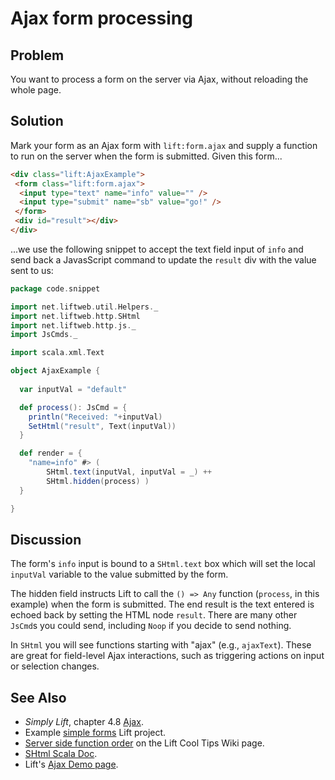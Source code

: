 Ajax form processing
====================

Problem
-------

You want to process a form on the server via Ajax, without reloading the whole page.

Solution
--------

Mark your form as an Ajax form with `lift:form.ajax` and supply a function to run on the server when the form is submitted.  Given this form...

```html
<div class="lift:AjaxExample">
 <form class="lift:form.ajax">
  <input type="text" name="info" value="" />
  <input type="submit" name="sb" value="go!" />
 </form>
 <div id="result"></div>
</div>
```

...we use the following snippet to accept the text field input of `info` and send back a JavasScript command to update the `result` div with the value sent to us:

```scala
package code.snippet

import net.liftweb.util.Helpers._
import net.liftweb.http.SHtml
import net.liftweb.http.js._
import JsCmds._

import scala.xml.Text

object AjaxExample {
  
  var inputVal = "default"

  def process(): JsCmd = {
    println("Received: "+inputVal)
    SetHtml("result", Text(inputVal))
  }

  def render = {
    "name=info" #> ( 
        SHtml.text(inputVal, inputVal = _) ++ 
        SHtml.hidden(process) )
  }

}
```

Discussion
----------

The form's `info` input is bound to a `SHtml.text` box which will set the local `inputVal` variable to the value submitted by the form.

The hidden field instructs Lift to call the `() => Any` function (`process`, in this example) when the form is submitted.  The end result is the text entered is echoed back by setting the HTML node `result`. There are many other `JsCmd`s you could send, including `Noop` if you decide to send nothing.

In `SHtml` you will see functions starting with "ajax" (e.g., `ajaxText`).  These are great for field-level Ajax interactions, such as triggering actions on input or selection changes.


See Also
--------

* _Simply Lift_, chapter 4.8 [Ajax](http://stable.simply.liftweb.net/#toc-Section-4.8).
* Example [simple forms](https://github.com/marekzebrowski/lift-basics) Lift project.
* [Server side function order](http://www.assembla.com/spaces/liftweb/wiki/cool_tips) on the Lift Cool Tips Wiki page.
* [SHtml Scala Doc](http://scala-tools.org/mvnsites/liftweb-2.4/net/liftweb/http/SHtml.html).
* Lift's [Ajax Demo page](http://demo.liftweb.net/ajax).

